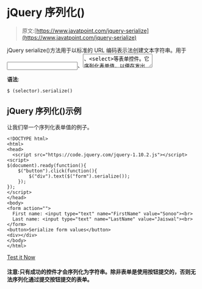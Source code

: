 # jQuery 序列化()

> 原文:[https://www.javatpoint.com/jquery-serialize](https://www.javatpoint.com/jquery-serialize)

jQuery serialize()方法用于以标准的 URL 编码表示法创建文本字符串。用于<input>、<textarea>、<select>等表单控件。它序列化表单值，以便在发出 AJAX 请求时可以在 URL 查询字符串中使用它的序列化值。</select></textarea>

**语法**:

```
$ (selector).serialize() 

```

## jQuery 序列化()示例

让我们举一个序列化表单值的例子。

```
<!DOCTYPE html>
<html>
<head>
  <script src="https://code.jquery.com/jquery-1.10.2.js"></script>
<script>
$(document).ready(function(){
    $("button").click(function(){
        $("div").text($("form").serialize());
    });
});
</script>
</head>
<body>
<form action="">
  First name: <input type="text" name="FirstName" value="Sonoo"><br>
  Last name: <input type="text" name="LastName" value="Jaiswal"><br>
</form>
<button>Serialize form values</button>
<div></div>
</body>
</html>

```

[Test it Now](https://www.javatpoint.com/oprweb/test.jsp?filename=jqueryserialize1)

#### 注意:只有成功的控件才会序列化为字符串。除非表单是使用按钮提交的，否则无法序列化通过提交按钮提交的表单。